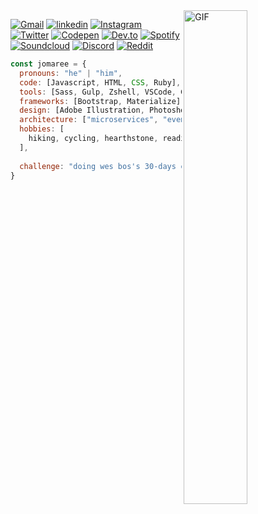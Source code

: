 <img align="right" height="auto" width="45%" alt="GIF" src="https://media.giphy.com/media/WrZgvWyB8lcR2WCxW5/source.gif"/>

[![Gmail](https://img.shields.io/badge/GMAIL-313131?style=flat-square&labelColor=313131&logo=Gmail&logoColor=white&color=313131)](https://mail.google.com/mail/u/0/?view=cm&fs=1&tf=1&source=mailto&to=jclawsin88@gmail.com)
[![linkedin](https://img.shields.io/badge/LINKEDIN-313131?style=flat-square&labelColor=313131&logo=LinkedIn&logoColor=white&color=313131)](https://www.linkedin.com/in/jomaree-lawsin-12646319b/)
[![Instagram](https://img.shields.io/badge/INSTAGRAM-313131?style=flat-square&labelColor=313131&logo=Instagram&logoColor=white&color=313131)](https://www.instagram.com/qws_one/)
[![Twitter](https://img.shields.io/badge/TWITTER-313131?style=flat-square&labelColor=313131&logo=Twitter&logoColor=white&color=313131)](https://twitter.com/jlawsin88)
[![Codepen](https://img.shields.io/badge/-CODEPEN-313131?style=flat-square&labelColor=313131&logo=Codepen&logoColor=white&color=313131)](https://codepen.io/jl88s)
[![Dev.to](https://img.shields.io/badge/-DEV.TO-313131?style=flat-square&labelColor=313131&logo=DEV.TO&logoColor=white&color=313131)](https://dev.to/qws_)
[![Spotify](https://img.shields.io/badge/-SPOTIFY-313131?style=flat-square&labelColor=313131&logo=SPOTIFY&logoColor=white&color=313131)](https://codepen.io/jl88s)
[![Soundcloud](https://img.shields.io/badge/-SOUNDCLOUD-313131?style=flat-square&labelColor=313131&logo=SOUNDCLOUD&logoColor=white&color=313131)](https://soundcloud.com/qwesone)
[![Discord](https://img.shields.io/badge/-DISCORD-313131?style=flat-square&labelColor=313131&logo=DISCORD&logoColor=white&color=313131)](https://codepen.io/jl88s)
[![Reddit](https://img.shields.io/badge/-REDDIT-313131?style=flat-square&labelColor=313131&logo=REDDIT&logoColor=white&color=313131)](https://www.reddit.com/user/qwesone)


```javascript
const jomaree = {
  pronouns: "he" | "him",
  code: [Javascript, HTML, CSS, Ruby],
  tools: [Sass, Gulp, Zshell, VSCode, Git, Github, DevTools, Netlify],
  frameworks: [Bootstrap, Materialize],
  design: [Adobe Illustration, Photoshop, Lightroom, Figma, Invision, Sketch, Pencil & Paper],
  architecture: ["microservices", "event-driven", "design system pattern"],
  hobbies: [
    hiking, cycling, hearthstone, reading, eating
  ],
  
  challenge: "doing wes bos's 30-days challenge focused on JavaScript"
}
```

<!-- 

🔭 I’m currently working on ...
<br />
🌱 I’m currently learning ...
<br />
👯 I’m looking to collaborate on ...
<br />
🤔 I’m looking for help with ...
<br />
💬 Ask me about ...
<br />
📫 How to reach me: ...
<br />
😄 Pronouns: ...
<br />
⚡ Fun fact: ...

-->

